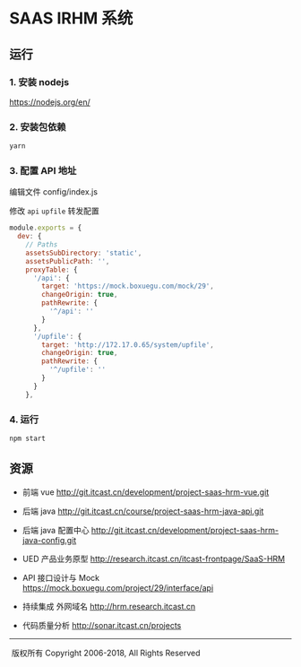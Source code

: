 # SAAS IRHM 系统

## 运行

### 1. 安装 nodejs

https://nodejs.org/en/

### 2. 安装包依赖

```sh
yarn
```

### 3. 配置 API 地址

编辑文件 config/index.js

修改 `api` `upfile` 转发配置

```js
module.exports = {
  dev: {
    // Paths
    assetsSubDirectory: 'static',
    assetsPublicPath: '',
    proxyTable: {
      '/api': {
        target: 'https://mock.boxuegu.com/mock/29',
        changeOrigin: true,
        pathRewrite: {
          '^/api': ''
        }
      },
      '/upfile': {
        target: 'http://172.17.0.65/system/upfile',
        changeOrigin: true,
        pathRewrite: {
          '^/upfile': ''
        }
      }
    },
```

### 4. 运行

```sh
npm start
```

## 资源

- 前端 vue
  http://git.itcast.cn/development/project-saas-hrm-vue.git

- 后端 java
  http://git.itcast.cn/course/project-saas-hrm-java-api.git

- 后端 java 配置中心
  http://git.itcast.cn/development/project-saas-hrm-java-config.git

- UED 产品业务原型
  http://research.itcast.cn/itcast-frontpage/SaaS-HRM

- API 接口设计与 Mock
  https://mock.boxuegu.com/project/29/interface/api

- 持续集成 外网域名
  http://hrm.research.itcast.cn

- 代码质量分析
  http://sonar.itcast.cn/projects

---



 &nbsp;版权所有 Copyright 2006-2018, All Rights Reserved
